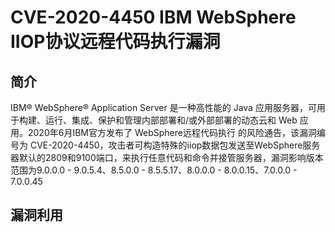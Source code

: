 # CVE-2020-4450 IBM WebSphere IIOP协议远程代码执行漏洞



## 简介

IBM® WebSphere® Application Server 是一种高性能的 Java 应用服务器，可用于构建、运行、集成、保护和管理内部部署和/或外部部署的动态云和 Web 应用。2020年6月IBM官方发布了 WebSphere远程代码执行 的风险通告，该漏洞编号为 CVE-2020-4450，攻击者可构造特殊的iiop数据包发送至WebSphere服务器默认的2809和9100端口，来执行任意代码和命令并接管服务器，漏洞影响版本范围为9.0.0.0 - 9.0.5.4、8.5.0.0 - 8.5.5.17、8.0.0.0 - 8.0.0.15、7.0.0.0 - 7.0.0.45



## 漏洞利用



